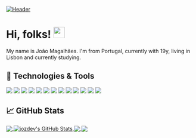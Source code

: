 <!-- More info, tips and tricks for making GitHub Profile README can be found in my article at https://towardsdatascience.com/build-a-stunning-readme-for-your-github-profile-9b80434fe5d7 -->

[![Header](https://raw.githubusercontent.com/MartinHeinz/MartinHeinz/master/readme_header.png "Header")](https://martinheinz.dev/)

# Hi, folks! <img src="https://raw.githubusercontent.com/MartinHeinz/MartinHeinz/master/wave.gif" width="30px">

My name is João Magalhães. I'm from Portugal, currently with 19y, living in Lisbon and currently studying. 


## 🔧 Technologies & Tools
![](https://img.shields.io/badge/OS-Linux-informational?style=flat&logo=linux&logoColor=white&color=e0db48)
![](https://img.shields.io/badge/Editor-IntelliJ_IDEA-informational?style=flat&logo=intellij-idea&logoColor=white&color=e0db48)
![](https://img.shields.io/badge/Code-Python-informational?style=flat&logo=python&logoColor=white&color=e0db48)
![](https://img.shields.io/badge/Code-JavaScript-informational?style=flat&logo=javascript&logoColor=white&color=e0db48)
![](https://img.shields.io/badge/Code-Golang-informational?style=flat&logo=go&logoColor=white&color=e0db48)
![](https://img.shields.io/badge/Code-Make-informational?style=flat&logo=cmake&logoColor=white&color=e0db48)
![](https://img.shields.io/badge/Code-Vue-informational?style=flat&logo=vue.js&logoColor=white&color=e0db48)
![](https://img.shields.io/badge/Shell-Bash-informational?style=flat&logo=gnu-bash&logoColor=white&color=e0db48)
![](https://img.shields.io/badge/Tools-PostgreSQL-informational?style=flat&logo=postgresql&logoColor=white&color=e0db48)
![](https://img.shields.io/badge/Tools-Docker-informational?style=flat&logo=docker&logoColor=white&color=e0db48)
![](https://img.shields.io/badge/Tools-Kubernetes-informational?style=flat&logo=kubernetes&logoColor=white&color=e0db48)
![](https://img.shields.io/badge/Tools-Red_Hat_OpenShift-informational?style=flat&logo=red-hat-open-shift&logoColor=white&color=e0db48)
![](https://img.shields.io/badge/Cloud-Digital_Ocean-informational?style=flat&logo=digitalocean&logoColor=white&color=e0db48)

## &#x1f4c8; GitHub Stats

<a href="https://github.com/jozdev/jozdev">
  <img align="center" src="https://github-readme-stats.vercel.app/api/top-langs/?username=jozdev&hide=java,html&title_color=ffffff&text_color=c9cacc&icon_color=e0db48&bg_color=1d1f21" />
</a>
<a href="https://github.com/jozdev/jozdev">
  <img align="center" src="https://github-readme-stats.vercel.app/api?username=jozdev&show_icons=true&line_height=27&count_private=true&title_color=ffffff&text_color=c9cacc&icon_color=e0db48&bg_color=1d1f21" alt="jozdev's GitHub Stats" />
</a>

<a href="https://github.com/jozdev/codebetter">
  <img align="center" src="https://github-readme-stats.vercel.app/api/pin/?username=jozdev&repo=codebetter&title_color=ffffff&text_color=c9cacc&icon_color=e0db48&bg_color=1d1f21" />
</a>


<a href="https://github.com/jozdev/orangeanime">
  <img align="center" src="https://github-readme-stats.vercel.app/api/pin/?username=jozdev&repo=orangeanime&title_color=ffffff&text_color=c9cacc&icon_color=e0db48&bg_color=1d1f21" />
</a>    

<!-- links to social media icons -->

<!-- icons with padding -->

[1.1]: http://i.imgur.com/tXSoThF.png (twitter icon with padding)
[2.1]: http://i.imgur.com/0o48UoR.png (github icon with padding)

<!-- icons without padding -->

[1.2]: http://i.imgur.com/wWzX9uB.png (twitter icon without padding)
[2.2]: http://i.imgur.com/9I6NRUm.png (github icon without padding)
[3.2]: https://raw.githubusercontent.com/MartinHeinz/MartinHeinz/master/linkedin-3-16.png (LinkedIn icon without padding)


<!-- links to your social media accounts -->

[1]: https://twitter.com/
[2]: https://github.com/jozdev


<!-- Resources -->
<!-- Icons: https://simpleicons.org/ -->
<!-- GitHub Stats: https://github.com/anuraghazra/github-readme-stats -->
<!-- Emojis: https://emojipedia.org/emoji/ -->
<!-- HTML Emojis: https://www.fileformat.info/index.htm -->
<!-- Shields: https://shields.io/ -->
<!-- Awesome GitHub Profile README: https://github.com/abhisheknaiidu/awesome-github-profile-readme -->
